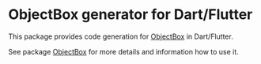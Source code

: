 ObjectBox generator for Dart/Flutter
====================================
This package provides code generation for [ObjectBox](https://pub.dev/packages/objectbox) in Dart/Flutter.

See package [ObjectBox](https://pub.dev/packages/objectbox) for more details and information how to use it. 

